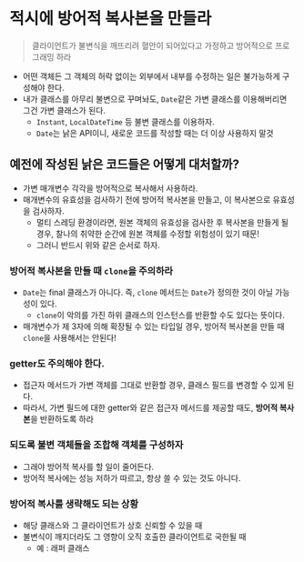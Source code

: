 # 적시에 방어적 복사본을 만들라 
> 클라이언트가 불변식을 깨뜨리려 혈안이 되어있다고 가정하고 방어적으로 프로그래밍 하라 

- 어떤 객체든 그 객체의 허락 없이는 외부에서 내부를 수정하는 일은 불가능하게 구성해야 한다. 
- 내가 클래스를 아무리 불변으로 꾸며놔도, `Date`같은 가변 클래스를 이용해버리면 그건 가변 클래스가 된다.
  - `Instant`, `LocalDateTime` 등 불변 클래스를 이용하자.
  - `Date`는 낡은 API이니, 새로운 코드를 작성할 때는 더 이상 사용하지 말것 

## 예전에 작성된 낡은 코드들은 어떻게 대처할까?
- 가변 매개변수 각각을 방어적으로 복사해서 사용하라.
- 매개변수의 유효성을 검사하기 전에 방어적 복사본을 만들고, 이 복사본으로 유효성을 검사하자. 
  - 멀티 스레딩 환경이라면, 원본 객체의 유효성을 검사한 후 복사본을 만들게 될 경우, 찰나의 취약한 순간에 원본 객체를 수정할 위험성이 있기 때문!
  - 그러니 반드시 위와 같은 순서로 하자. 

### 방어적 복사본을 만들 때 `clone`을 주의하라 
- `Date`는 final 클래스가 아니다. 즉, `clone` 메서드는 `Date`가 정의한 것이 아닐 가능성이 있다.
  - `clone`이 악의를 가진 하위 클래스의 인스턴스를 반환할 수도 있다는 뜻이다.
- 매개변수가 제 3자에 의해 확장될 수 있는 타입일 경우, 방어적 복사본을 만들 때 `clone`을 사용해서는 안된다!

### getter도 주의해야 한다.
- 접근자 메서드가 가변 객체를 그대로 반환할 경우, 클래스 필드를 변경할 수 있게 된다. 
- 따라서, 가변 필드에 대한 getter와 같은 접근자 메서드를 제공할 때도, **방어적 복사본**을 반환하도록 하라


### 되도록 불변 객체들을 조합해 객체를 구성하자 
- 그래야 방어적 복사를 할 일이 줄어든다. 
- 방어적 복사에는 성능 저하가 따르고, 항상 쓸 수 있는 것도 아니다.

### 방어적 복사를 생략해도 되는 상황 
- 해당 클래스와 그 클라이언트가 상호 신뢰할 수 있을 때 
- 불변식이 깨지더라도 그 영향이 오직 호출한 클라이언트로 국한될 때 
  - 예 : 래퍼 클래스 